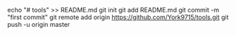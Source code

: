 echo "# tools" >> README.md
git init
git add README.md
git commit -m "first commit"
git remote add origin https://github.com/York9715/tools.git
git push -u origin master